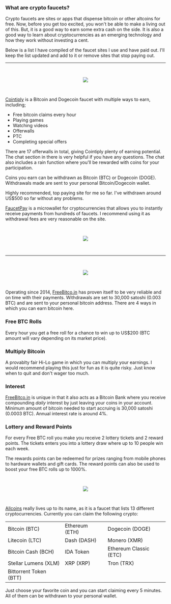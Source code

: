 ### What are crypto faucets?

Crypto faucets are sites or apps that dispense bitcoin or other altcoins for free. Now, before you get too excited, you won't be able to make a living out of this. But, it is a good way to earn some extra cash on the side. It is also a good way to learn about cryptocurrencies as an emerging technology and how they work without investing a cent.

Below is a list I have compiled of the faucet sites I use and have paid out. I'll keep the list updated and add to it or remove sites that stop paying out. 

<hr>
<br>

<p align="center">
  <a href="https://cointiply.com/r/Zn3J" target="_blank"><img src="https://cointiply.com/img/promo/banners/1_728x90.jpg"></a>
</p>

<br> 

[Cointiply](https://cointiply.com/r/Zn3J) is a Bitcoin and Dogecoin faucet with multiple ways to earn, including; 
- Free bitcoin claims every hour 
- Playing games
- Watching videos
- Offerwalls
- PTC
- Completing special offers

There are 17 offerwalls in total, giving Cointiply plenty of earning potential. The chat section in there is very helpful if you have any questions. The chat also includes a rain function where you'll be rewarded with coins for your participation.

Coins you earn can be withdrawn as Bitcoin (BTC) or Dogecoin (DOGE). Withdrawals made are sent to your personal Bitcoin/Dogecoin wallet. 

Highly recommended, top paying site for me so far. I've withdrawn around US$500 so far without any problems.

[FaucetPay](https://faucetpay.io/?r=312183) is a microwallet for cryptocurrencies that allows you to instantly receive payments from hundreds of faucets. I recommend using it as withdrawal fees are very reasonable on the site. 


<br>

<p align="center">
  <a href="https://cointiply.com/r/Zn3J" target="_blank"><img src="https://i.imgur.com/tDFelUi.png"></a>
</p>

<br> 

<hr>
<br>

<p align="center">
  <a href="https://freebitco.in/?r=13252621" target="_blank"><img src="https://i.imgur.com/Pjudjmm.png"></a>
</p>

<br>

Operating since 2014, [FreeBitco.in](https://freebitco.in/?r=13252621) has proven itself to be very reliable and on time with their payments. Withdrawals are set to 30,000 satoshi (0.003 BTC) and are sent to your personal bitcoin address. There are 4 ways in which you can earn bitcoin here.

### Free BTC Rolls

Every hour you get a free roll for a chance to win up to US$200 (BTC amount will vary depending on its market price). 

### Multiply Bitcoin

A provablty fair Hi-Lo game in which you can multiply your earnings. I would recommend playing this just for fun as it is quite risky. Just know when to quit and don't wager too much.

### Interest

[FreeBitco.in](https://freebitco.in/?r=13252621) is unique in that it also acts as a Bitcoin Bank where you receive compounding *daily* interest by just leaving your coins in your account. Minimum amount of bitcoin needed to start accruing is 30,000 satoshi (0.0003 BTC). Annual interest rate is around 4%.

### Lottery and Reward Points

For every Free BTC roll you make you receive 2 lottery tickets and 2 reward points. The tickets enters you into a lottery draw where up to 10 people win each week. 

The rewards points can be redeemed for prizes ranging from mobile phones to hardware wallets and gift cards. The reward points can also be used to boost your free BTC rolls up to 1000%. 

<br>

<p align="center">
  <a href="https://allcoins.pw/?ref=15312" target="_blank"><img src="https://i.imgur.com/m9pBetV.png"></a>
</p>

<br>

[Allcoins](https://allcoins.pw/?ref=15312) really lives up to its name, as it is a faucet that lists 13 different cryptocurrencies. Currently you can claim the following crypto:

<table align="center">
  <tr>
    <td>Bitcoin (BTC)</td>
    <td>Ethereum (ETH)</td>
    <td>Dogecoin (DOGE)</td>       
  </tr>
  <tr>
    <td>Litecoin (LTC)</td> 
    <td>Dash (DASH)</td>    
    <td>Monero (XMR)</td>    
  </tr>
  <tr>
    <td>Bitcoin Cash (BCH)</td>
    <td>IDA Token</td>
    <td>Ethereum Classic (ETC)</td>
  </tr>
  <tr>
    <td>Stellar Lumens (XLM)</td>
    <td>XRP (XRP)</td>
    <td>Tron (TRX)</td>
  </tr>
    <tr>
    <td>Bittorrent Token (BTT)</td>
    </tr>
</table>

Just choose your favorite coin and you can start claiming every 5 minutes. All of them can be withdrawn to your personal wallet.
